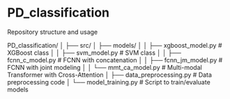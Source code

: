 # PD_classification


Repository structure and usage

PD_classification/
│
├── src/
│   ├── models/ 
│   │   ├── xgboost_model.py            # XGBoost class
│   │   ├── svm_model.py                # SVM class
│   │   ├── fcnn_c_model.py             # FCNN with concatenation
│   │   ├── fcnn_jm_model.py            # FCNN with joint modeling
│   │   └── mmt_ca_model.py             # Multi-modal Transformer with Cross-Attention
│   ├── data_preprocessing.py           # Data preprocessing code
│   └── model_training.py               # Script to train/evaluate models

